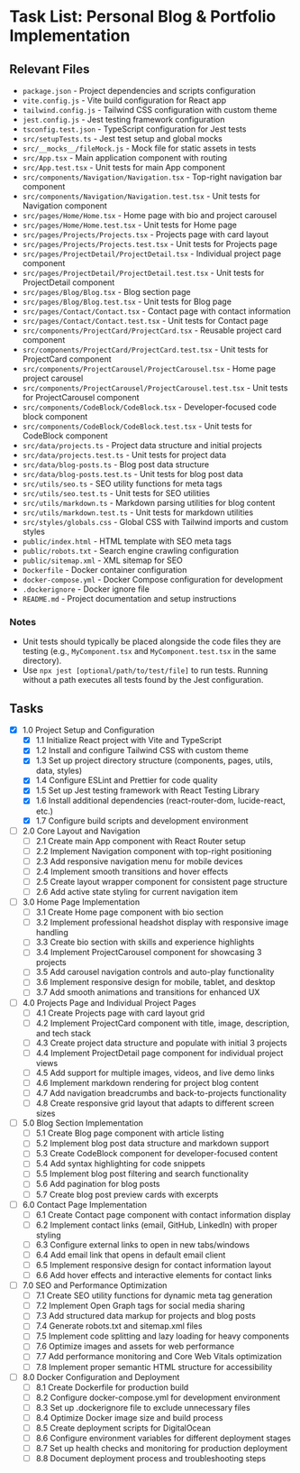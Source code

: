 # Task List: Personal Blog & Portfolio Implementation

## Relevant Files

- `package.json` - Project dependencies and scripts configuration
- `vite.config.js` - Vite build configuration for React app
- `tailwind.config.js` - Tailwind CSS configuration with custom theme
- `jest.config.js` - Jest testing framework configuration
- `tsconfig.test.json` - TypeScript configuration for Jest tests
- `src/setupTests.ts` - Jest test setup and global mocks
- `src/__mocks__/fileMock.js` - Mock file for static assets in tests
- `src/App.tsx` - Main application component with routing
- `src/App.test.tsx` - Unit tests for main App component
- `src/components/Navigation/Navigation.tsx` - Top-right navigation bar component
- `src/components/Navigation/Navigation.test.tsx` - Unit tests for Navigation component
- `src/pages/Home/Home.tsx` - Home page with bio and project carousel
- `src/pages/Home/Home.test.tsx` - Unit tests for Home page
- `src/pages/Projects/Projects.tsx` - Projects page with card layout
- `src/pages/Projects/Projects.test.tsx` - Unit tests for Projects page
- `src/pages/ProjectDetail/ProjectDetail.tsx` - Individual project page component
- `src/pages/ProjectDetail/ProjectDetail.test.tsx` - Unit tests for ProjectDetail component
- `src/pages/Blog/Blog.tsx` - Blog section page
- `src/pages/Blog/Blog.test.tsx` - Unit tests for Blog page
- `src/pages/Contact/Contact.tsx` - Contact page with contact information
- `src/pages/Contact/Contact.test.tsx` - Unit tests for Contact page
- `src/components/ProjectCard/ProjectCard.tsx` - Reusable project card component
- `src/components/ProjectCard/ProjectCard.test.tsx` - Unit tests for ProjectCard component
- `src/components/ProjectCarousel/ProjectCarousel.tsx` - Home page project carousel
- `src/components/ProjectCarousel/ProjectCarousel.test.tsx` - Unit tests for ProjectCarousel component
- `src/components/CodeBlock/CodeBlock.tsx` - Developer-focused code block component
- `src/components/CodeBlock/CodeBlock.test.tsx` - Unit tests for CodeBlock component
- `src/data/projects.ts` - Project data structure and initial projects
- `src/data/projects.test.ts` - Unit tests for project data
- `src/data/blog-posts.ts` - Blog post data structure
- `src/data/blog-posts.test.ts` - Unit tests for blog post data
- `src/utils/seo.ts` - SEO utility functions for meta tags
- `src/utils/seo.test.ts` - Unit tests for SEO utilities
- `src/utils/markdown.ts` - Markdown parsing utilities for blog content
- `src/utils/markdown.test.ts` - Unit tests for markdown utilities
- `src/styles/globals.css` - Global CSS with Tailwind imports and custom styles
- `public/index.html` - HTML template with SEO meta tags
- `public/robots.txt` - Search engine crawling configuration
- `public/sitemap.xml` - XML sitemap for SEO
- `Dockerfile` - Docker container configuration
- `docker-compose.yml` - Docker Compose configuration for development
- `.dockerignore` - Docker ignore file
- `README.md` - Project documentation and setup instructions

### Notes

- Unit tests should typically be placed alongside the code files they are testing (e.g., `MyComponent.tsx` and `MyComponent.test.tsx` in the same directory).
- Use `npx jest [optional/path/to/test/file]` to run tests. Running without a path executes all tests found by the Jest configuration.

## Tasks

- [x] 1.0 Project Setup and Configuration
  - [x] 1.1 Initialize React project with Vite and TypeScript
  - [x] 1.2 Install and configure Tailwind CSS with custom theme
  - [x] 1.3 Set up project directory structure (components, pages, utils, data, styles)
  - [x] 1.4 Configure ESLint and Prettier for code quality
  - [x] 1.5 Set up Jest testing framework with React Testing Library
  - [x] 1.6 Install additional dependencies (react-router-dom, lucide-react, etc.)
  - [x] 1.7 Configure build scripts and development environment

- [ ] 2.0 Core Layout and Navigation
  - [ ] 2.1 Create main App component with React Router setup
  - [ ] 2.2 Implement Navigation component with top-right positioning
  - [ ] 2.3 Add responsive navigation menu for mobile devices
  - [ ] 2.4 Implement smooth transitions and hover effects
  - [ ] 2.5 Create layout wrapper component for consistent page structure
  - [ ] 2.6 Add active state styling for current navigation item

- [ ] 3.0 Home Page Implementation
  - [ ] 3.1 Create Home page component with bio section
  - [ ] 3.2 Implement professional headshot display with responsive image handling
  - [ ] 3.3 Create bio section with skills and experience highlights
  - [ ] 3.4 Implement ProjectCarousel component for showcasing 3 projects
  - [ ] 3.5 Add carousel navigation controls and auto-play functionality
  - [ ] 3.6 Implement responsive design for mobile, tablet, and desktop
  - [ ] 3.7 Add smooth animations and transitions for enhanced UX

- [ ] 4.0 Projects Page and Individual Project Pages
  - [ ] 4.1 Create Projects page with card layout grid
  - [ ] 4.2 Implement ProjectCard component with title, image, description, and tech stack
  - [ ] 4.3 Create project data structure and populate with initial 3 projects
  - [ ] 4.4 Implement ProjectDetail page component for individual project views
  - [ ] 4.5 Add support for multiple images, videos, and live demo links
  - [ ] 4.6 Implement markdown rendering for project blog content
  - [ ] 4.7 Add navigation breadcrumbs and back-to-projects functionality
  - [ ] 4.8 Create responsive grid layout that adapts to different screen sizes

- [ ] 5.0 Blog Section Implementation
  - [ ] 5.1 Create Blog page component with article listing
  - [ ] 5.2 Implement blog post data structure and markdown support
  - [ ] 5.3 Create CodeBlock component for developer-focused content
  - [ ] 5.4 Add syntax highlighting for code snippets
  - [ ] 5.5 Implement blog post filtering and search functionality
  - [ ] 5.6 Add pagination for blog posts
  - [ ] 5.7 Create blog post preview cards with excerpts

- [ ] 6.0 Contact Page Implementation
  - [ ] 6.1 Create Contact page component with contact information display
  - [ ] 6.2 Implement contact links (email, GitHub, LinkedIn) with proper styling
  - [ ] 6.3 Configure external links to open in new tabs/windows
  - [ ] 6.4 Add email link that opens in default email client
  - [ ] 6.5 Implement responsive design for contact information layout
  - [ ] 6.6 Add hover effects and interactive elements for contact links

- [ ] 7.0 SEO and Performance Optimization
  - [ ] 7.1 Create SEO utility functions for dynamic meta tag generation
  - [ ] 7.2 Implement Open Graph tags for social media sharing
  - [ ] 7.3 Add structured data markup for projects and blog posts
  - [ ] 7.4 Generate robots.txt and sitemap.xml files
  - [ ] 7.5 Implement code splitting and lazy loading for heavy components
  - [ ] 7.6 Optimize images and assets for web performance
  - [ ] 7.7 Add performance monitoring and Core Web Vitals optimization
  - [ ] 7.8 Implement proper semantic HTML structure for accessibility

- [ ] 8.0 Docker Configuration and Deployment
  - [ ] 8.1 Create Dockerfile for production build
  - [ ] 8.2 Configure docker-compose.yml for development environment
  - [ ] 8.3 Set up .dockerignore file to exclude unnecessary files
  - [ ] 8.4 Optimize Docker image size and build process
  - [ ] 8.5 Create deployment scripts for DigitalOcean
  - [ ] 8.6 Configure environment variables for different deployment stages
  - [ ] 8.7 Set up health checks and monitoring for production deployment
  - [ ] 8.8 Document deployment process and troubleshooting steps
